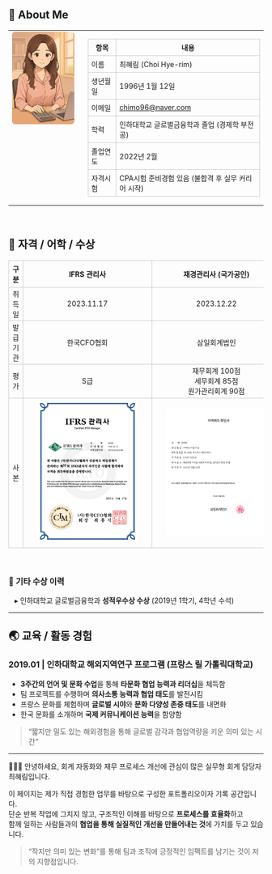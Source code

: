 <h2>👤 About Me</h2>

<table style="border-collapse: collapse;">
  <tr>
    <td style="padding-right: 20px; vertical-align: top;">
      <img src="https://raw.githubusercontent.com/Rina-96/portfolio-accountant/main/01_Profile/assets/profile_accounting.png" 
           alt="프로필 이미지" 
           width="160" 
           style="max-width: 100%; height: auto; border-radius: 6px;">
    </td>
    <td>
      <table style="border-collapse: collapse; font-size: 14px;">
        <tr>
          <th style="border: 1px solid #ccc; padding: 6px;">항목</th>
          <th style="border: 1px solid #ccc; padding: 6px;">내용</th>
        </tr>
        <tr>
          <td style="border: 1px solid #ccc; padding: 6px;">이름</td>
          <td style="border: 1px solid #ccc; padding: 6px;">최혜림 (Choi Hye-rim)</td>
        </tr>
        <tr>
          <td style="border: 1px solid #ccc; padding: 6px;">생년월일</td>
          <td style="border: 1px solid #ccc; padding: 6px;">1996년 1월 12일</td>
        </tr>
        <tr>
          <td style="border: 1px solid #ccc; padding: 6px;">이메일</td>
          <td style="border: 1px solid #ccc; padding: 6px;">
            <a href="mailto:chimo96@naver.com">chimo96@naver.com</a>
          </td>
        </tr>
        <tr>
          <td style="border: 1px solid #ccc; padding: 6px;">학력</td>
          <td style="border: 1px solid #ccc; padding: 6px;">
            인하대학교 글로벌금융학과 졸업 (경제학 부전공)
          </td>
        </tr>
        <tr>
          <td style="border: 1px solid #ccc; padding: 6px;">졸업연도</td>
          <td style="border: 1px solid #ccc; padding: 6px;">2022년 2월</td>
        </tr>
        <tr>
          <td style="border: 1px solid #ccc; padding: 6px;">자격시험</td>
          <td style="border: 1px solid #ccc; padding: 6px;">
            CPA시험 준비경험 있음 (불합격 후 실무 커리어 시작)
          </td>
        </tr>
      </table>
    </td>
  </tr>
</table>

<br/>

<h2>📄 자격 / 어학 / 수상</h2>

<table style="border-collapse: collapse; width: 100%; font-size: 14px; text-align: center;">
  <thead>
    <tr>
      <th style="border: 1px solid #ccc; padding: 6px;">구분</th>
      <th style="border: 1px solid #ccc; padding: 6px; min-width: 220px;">IFRS 관리사</th>
      <th style="border: 1px solid #ccc; padding: 6px; min-width: 220px;">재경관리사 (국가공인)</th>
    </tr>
  </thead>
  <tbody>
    <tr>
      <td style="border: 1px solid #ccc;">취득일</td>
      <td style="border: 1px solid #ccc;">2023.11.17</td>
      <td style="border: 1px solid #ccc;">2023.12.22</td>
    </tr>
    <tr>
      <td style="border: 1px solid #ccc;">발급기관</td>
      <td style="border: 1px solid #ccc;">한국CFO협회</td>
      <td style="border: 1px solid #ccc;">삼일회계법인</td>
    </tr>
    <tr>
      <td style="border: 1px solid #ccc;">평가</td>
      <td style="border: 1px solid #ccc;">S급</td>
      <td style="border: 1px solid #ccc;">
        재무회계 100점<br>
        세무회계 85점<br>
        원가관리회계 90점
      </td>
    </tr>
    <tr>
  <td style="border: 1px solid #ccc;">사본</td>
  <td style="border: 1px solid #ccc; min-width: 240px;">
    <img src="./assets/cert_ifrs.png" width="200">
  </td>
  <td style="border: 1px solid #ccc; min-width: 240px;">
    <img src="./assets/cert_finance.png" width="200">
  </td>
</tr>
</tbody>
</table>


<br/>

<h3 style="text-align: left; font-size: 16px;">📌 기타 수상 이력</h3>

<div style="padding-left: 12px; font-size: 14px;">
  ▸ 인하대학교 글로벌금융학과 <strong>성적우수상 수상</strong> (2019년 1학기, 4학년 수석)
</div>

</div>

  

---
## 🌏 교육 / 활동 경험

### **2019.01 | 인하대학교 해외지역연구 프로그램 (프랑스 릴 가톨릭대학교)**

- **3주간의 언어 및 문화 수업**을 통해 **타문화 협업 능력과 리더십**을 체득함  
- 팀 프로젝트를 수행하며 **의사소통 능력과 협업 태도**를 발전시킴  
- 프랑스 문화를 체험하며 **글로벌 시야**와 **문화 다양성 존중 태도**를 내면화  
- 한국 문화를 소개하며 **국제 커뮤니케이션 능력**을 함양함

> “짧지만 밀도 있는 해외경험을 통해 글로벌 감각과 협업역량을 키운 의미 있는 시간”

---

👩🏻‍💻 안녕하세요, 회계 자동화와 재무 프로세스 개선에 관심이 많은 실무형 회계 담당자 최혜림입니다.

이 페이지는 제가 직접 경험한 업무를 바탕으로 구성한 포트폴리오이자 기록 공간입니다.  
단순 반복 작업에 그치지 않고, 구조적인 이해를 바탕으로 **프로세스를 효율화**하고  
함께 일하는 사람들과의 **협업을 통해 실질적인 개선을 만들어내는 것**에 가치를 두고 있습니다.

> “작지만 의미 있는 변화”를 통해 팀과 조직에 긍정적인 임팩트를 남기는 것이 저의 지향점입니다.

